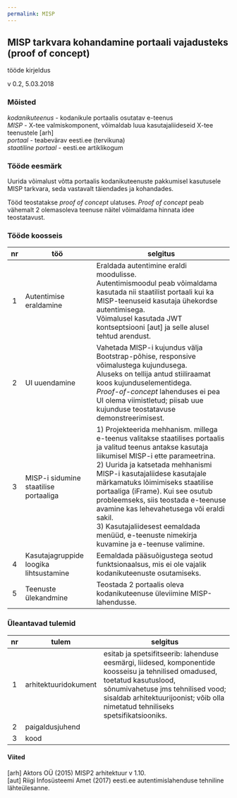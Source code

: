```yaml
---
permalink: MISP
---
```


## MISP tarkvara kohandamine portaali vajadusteks (proof of concept)

tööde kirjeldus

v 0.2, 5.03.2018

### Mõisted

_kodanikuteenus_ - kodanikule portaalis osutatav e-teenus<br>
_MISP_ - X-tee valmiskomponent, võimaldab luua kasutajaliideseid X-tee teenustele [arh]<br>
_portaal_ - teabevärav eesti.ee (tervikuna)<br>
_staatiline portaal_ - eesti.ee artiklikogum

### Tööde eesmärk

Uurida võimalust võtta portaalis kodanikuteenuste pakkumisel kasutusele MISP tarkvara, seda vastavalt täiendades ja kohandades.

Tööd teostatakse _proof of concept_ ulatuses. _Proof of concept_ peab vähemalt 2 olemasoleva teenuse näitel võimaldama hinnata idee teostatavust.

### Tööde koosseis

| nr | töö | selgitus |
|:-----:|-----|---------|
|  1  | Autentimise eraldamine | Eraldada autentimine eraldi moodulisse.<br> Autentimismoodul peab võimaldama kasutada nii staatilist portaali kui ka MISP-teenuseid kasutaja ühekordse autentimisega.<br> Võimalusel kasutada JWT kontseptsiooni [aut] ja selle alusel tehtud arendust. |
|  2  | UI uuendamine | Vahetada MISP-i kujundus välja Bootstrap-põhise, responsive võimalustega kujundusega.<br> Aluseks on tellija antud stiiliraamat koos kujunduselementidega.<br> _Proof-of-concept_ lahenduses ei pea UI olema viimistletud; piisab uue kujunduse teostatavuse demonstreerimisest. |
|  3  | MISP-i sidumine staatilise portaaliga | 1) Projekteerida mehhanism. millega e-teenus valitakse staatilises portaalis ja valitud teenus antakse kasutaja liikumisel MISP-i ette parameetrina.<br> 2) Uurida ja katsetada mehhanismi MISP-i kasutajaliidese kasutajale märkamatuks lõimimiseks staatilise portaaliga (iFrame). Kui see osutub probleemseks, siis teostada e-teenuse avamine kas lehevahetusega või eraldi sakil.<br> 3) Kasutajaliidesest eemaldada menüüd, e-teenuste nimekirja kuvamine ja e-teenuse valimine. |
|  4  | Kasutajagruppide loogika lihtsustamine | Eemaldada pääsuõigustega seotud funktsionaalsus, mis ei ole vajalik kodanikuteenuste osutamiseks. |
|  5  | Teenuste ülekandmine | Teostada 2 portaalis oleva kodanikuteenuse üleviimine MISP-lahendusse. |

### Üleantavad tulemid

| nr | tulem | selgitus |
|:-----:|-----|---------|
|  1    | arhitektuuridokument | esitab ja spetsifitseerib: lahenduse eesmärgi, liidesed, komponentide koosseisu ja tehnilised omadused, toetatud kasutuslood, sõnumivahetuse jms tehnilised vood; sisaldab arhitektuurijoonist; võib olla nimetatud tehniliseks spetsifikatsiooniks. |
|  2    | paigaldusjuhend |  |
|  3    | kood |  |

#### Viited

[arh] Aktors OÜ (2015) MISP2 arhitektuur v 1.10.<br>
[aut] Riigi Infosüsteemi Amet (2017) eesti.ee autentimislahenduse tehniline lähteülesanne.